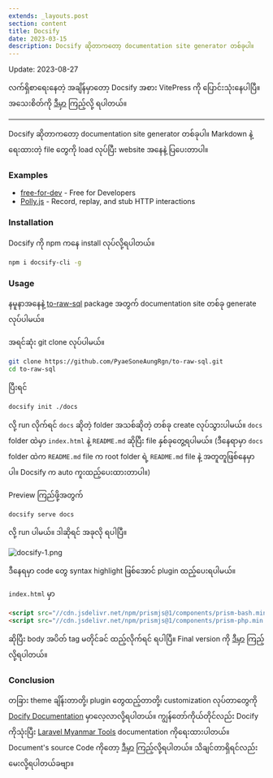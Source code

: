 ```yaml
---
extends: _layouts.post
section: content
title: Docsify
date: 2023-03-15
description: Docsify ဆိုတာကတော့ documentation site generator တစ်ခုပါ။
---
```


Update: 2023-08-27

လက်ရှိစာရေးနေတဲ့ အချိန်မှာတော့ Docsify အစား VitePress ကို ပြောင်းသုံးနေပါပြီ။ အသေးစိတ်ကို [ဒီမှာ](https://www.pyaesoneaung.dev/build-a-modern-documentation-site) ကြည့်လို့ ရပါတယ်။

<hr />

Docsify ဆိုတာကတော့ documentation site generator တစ်ခုပါ။ Markdown နဲ့ရေးထားတဲ့ file တွေကို load လုပ်ပြီး website အနေနဲ့ ပြပေးတာပါ။

### Examples

- [free-for-dev](https://free-for.dev/#/) - Free for Developers
- [Polly.js](https://netflix.github.io/pollyjs/#/) - Record, replay, and stub HTTP interactions

### Installation

Docsify ကို npm ကနေ install လုပ်လို့ရပါတယ်။

```bash
npm i docsify-cli -g
```

### Usage

နမူနာအနေနဲ့ [to-raw-sql](https://github.com/PyaeSoneAungRgn/to-raw-sql) package အတွက် documentation site တစ်ခု generate လုပ်ပါမယ်။

အရင်ဆုံး git clone လုပ်ပါမယ်။

```bash
git clone https://github.com/PyaeSoneAungRgn/to-raw-sql.git
cd to-raw-sql
```

ပြီးရင်

```bash
docsify init ./docs
```

လို့ run လိုက်ရင် `docs` ဆိုတဲ့ folder အသစ်ဆိုတဲ့ တစ်ခု create လုပ်သွားပါမယ်။ `docs` folder ထဲမှာ `index.html` နဲ့ `README.md` ဆိုပြီး file နှစ်ခုတွေ့ရပါမယ်။ (ဒီနေရာမှာ `docs` folder ထဲက `README.md` file က root folder ရဲ့ `README.md` file နဲ့ အတူတူဖြစ်နေမှာပါ။ Docsify က auto ကူးထည့်ပေးထားတာပါ။)

Preview ကြည်ဖို့အတွက်

```bash
docsify serve docs
```

လို့ run ပါမယ်။ ဒါဆိုရင် အခုလို ရပါပြီ။

![docsify-1.png](https://pyaesoneaung.dev/assets/img/blog/docsify-1.png)

ဒီနေရမှာ code တွေ syntax highlight ဖြစ်အောင် plugin ထည့်ပေးရပါမယ်။

`index.html` မှာ

```html
<script src="//cdn.jsdelivr.net/npm/prismjs@1/components/prism-bash.min.js"></script>
<script src="//cdn.jsdelivr.net/npm/prismjs@1/components/prism-php.min.js"></script>
```

ဆိုပြီး body အပိတ် tag မတိုင်ခင် ထည့်လိုက်ရင် ရပါပြီ။ Final version ကို [ဒီမှာ](https://pyaesoneaungrgn.github.io/to-raw-sql/#/) ကြည့်လို့ရပါတယ်။

### Conclusion

တခြား theme ချိန်းတာတို့၊ plugin တွေထည့်တာတို့၊ customization လုပ်တာတွေကို [Docify Documentation](https://docsify.js.org/#/?id=docsify) မှာလေ့လာလို့ရပါတယ်။ ကျွန်တော်ကိုယ်တိုင်လည်း Docify ကိုသုံးပြီး [Laravel Myanmar Tools](https://laravel-myanmar-tools.com/#/) documentation ကိုရေးထားပါတယ်။ Document's source Code ကိုတော့ [ဒီမှာ](https://github.com/Laravel-Myanmar-Tools/docs) ကြည့်လို့ရပါတယ်။ သိချင်တာရှိရင်လည်း မေးလို့ရပါတယ်ခဗျာ။
